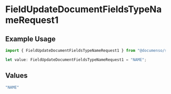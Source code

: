 # FieldUpdateDocumentFieldsTypeNameRequest1

## Example Usage

```typescript
import { FieldUpdateDocumentFieldsTypeNameRequest1 } from "@documenso/sdk-typescript/models/operations";

let value: FieldUpdateDocumentFieldsTypeNameRequest1 = "NAME";
```

## Values

```typescript
"NAME"
```